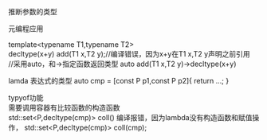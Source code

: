 推断参数的类型  

元编程应用  

  template<typename T1,typename T2>  
  decltype(x+y) add(T1 x,T2 y);//编译错误，因为x+y在T1 x,T2 y声明之前引用  
  //采用auto，和->指定函数返回类型
  auto add(T1 x,T2 y)->decltype(x+y)  
  

lamda 表达式的类型
auto cmp = [const P p1,const P p2]{
    return ...;
}

typyof功能  
需要调用容器有比较函数的构造函数  
std::set<P,decltype(cmp)> coll() 编译报错，因为lambda没有构造函数和赋值操作，
std::set<P,decltype(cmp)> coll(cmp);

